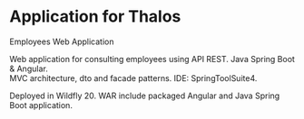 # Application for Thalos
 Employees Web Application

Web application for consulting employees using API REST. Java Spring Boot & Angular. <br>
MVC architecture, dto and facade patterns. IDE: SpringToolSuite4. <br>

Deployed in Wildfly 20. WAR include packaged Angular and Java Spring Boot application.

